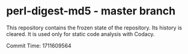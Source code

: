 # perl-digest-md5 - master branch

This repository contains the frozen state of the repository.
Its history is cleared. It is used only for static code
analysis with Codacy.

Commit Time: 1711609564